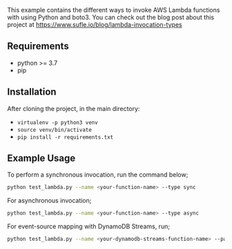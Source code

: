 This example contains the different ways to invoke AWS Lambda functions with using Python and boto3.
You can check out the blog post about this project at https://www.sufle.io/blog/lambda-invocation-types

## Requirements
- python >= 3.7
- pip

## Installation
After cloning the project, in the main directory:
- `virtualenv -p python3 venv`
- `source venv/bin/activate`
- `pip install -r requirements.txt`

## Example Usage
To perform a synchronous invocation, run the command below;
```bash
python test_lambda.py --name <your-function-name> --type sync
```
For asynchronous invocation;
```bash
python test_lambda.py --name <your-function-name> --type async
```
For event-source mapping with DynamoDB Streams, run;
```bash
python test_lambda.py --name <your-dynamodb-streams-function-name> --payload records.json --type sync
```